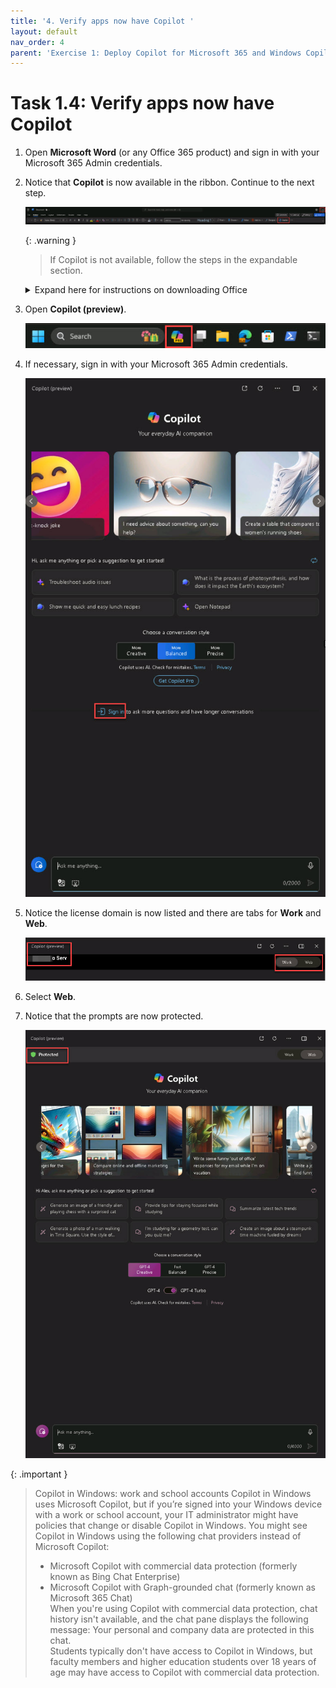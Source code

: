 ```yaml
---
title: '4. Verify apps now have Copilot '
layout: default
nav_order: 4
parent: 'Exercise 1: Deploy Copilot for Microsoft 365 and Windows Copilot'
---
```


# Task 1.4: Verify apps now have Copilot 

1. Open **Microsoft Word** (or any Office 365 product) and sign in with your Microsoft 365 Admin credentials.  

1. Notice that **Copilot** is now available in the ribbon. Continue to the next step.  

    ![b6.jpg](../media/b6.jpg) 

    {: .warning }
    > If Copilot is not available, follow the steps in the expandable section. 

   <details>
    <summary>Expand here for instructions on downloading Office</summary> 
    
     1. Open a new browser tab and go to **https://www.microsoft365.com/**. 
     
     1. If necessary, sign in with your Microsoft 365 Admin credentials.  
     
     1. On the Home page, select **Install and more**. 
     
     ![b9.jpg](../media/b9.jpg) 
     
     1. Select **Install Microsoft 365 apps**. 
     
     1. Under **Office apps & devices**, select **Install Office** to initiate the download. 
     
     1. Once the download is complete, run the **OfficeSetup** Application to install the apps. 
     
     {: .note }
     > Wait several minutes for the installation to complete. 
     
     ![11a.jpg](../media/11a.jpg) 
     
     1. Select **Close**. 
     
     ![12a.jpg](../media/12a.jpg) 
     
     1. On the Desktop, go to **Settings** > **Apps** > **Installed apps**. 
     
     1. Verify that the following apps are listed: 
     
     - **Microsoft 365 (Office)** 
     
     - **Microsoft 365 Apps for enterprise** 
    
     1. Close the **Settings** window. 
     
     1. On the Desktop, in the search box, search for and open the following to verify the Microsoft 365 apps installation: 
     
     - **Microsoft Word** 
     - **Microsoft Excel** 
     - **Microsoft Outlook** 
     - **Microsoft Powerpoint** 

     </details> 

1. Open **Copilot (preview)**. 

    ![b1.jpg](../media/b1.jpg) 

1. If necessary, sign in with your Microsoft 365 Admin credentials. 

    ![b2.jpg](../media/b2.jpg) 

1. Notice the license domain is now listed and there are tabs for **Work** and **Web**.  

    ![b7.jpg](../media/b7.jpg) 

1. Select **Web**. 

1. Notice that the prompts are now protected. 

    ![b8.jpg](../media/b8.jpg) 
 
{: .important }
> Copilot in Windows: work and school accounts 
> Copilot in Windows uses Microsoft Copilot, but if you’re signed into your Windows device with a work or school account, your IT administrator might have policies that change or disable Copilot in Windows. You might see Copilot in Windows using the following chat providers instead of Microsoft Copilot: 
> - Microsoft Copilot with commercial data protection (formerly known as Bing Chat Enterprise) 
> - Microsoft Copilot with Graph-grounded chat (formerly known as Microsoft 365 Chat)  
> When you're using Copilot with commercial data protection, chat history isn't available, and the chat pane displays the following message: Your personal and company data are protected in this chat.  
> Students typically don't have access to Copilot in Windows, but faculty members and higher education students over 18 years of age may have access to Copilot with commercial data protection.
